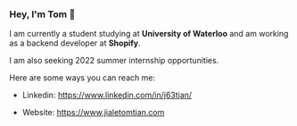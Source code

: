### Hey, I'm Tom 👋


I am currently a student studying at **University of Waterloo** and am working as a backend developer at **Shopify**. 

I am also seeking 2022 summer internship opportunities.

Here are some ways you can reach me:

- Linkedin: https://www.linkedin.com/in/j63tian/

- Website: https://www.jialetomtian.com

